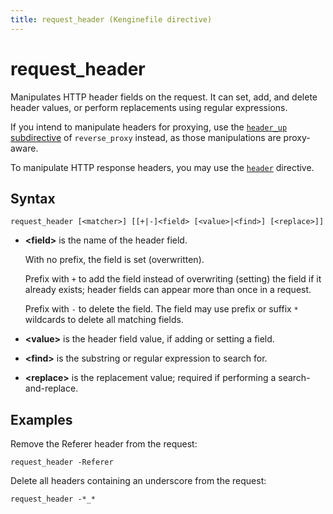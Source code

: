 ```yaml
---
title: request_header (Kenginefile directive)
---
```


# request_header

Manipulates HTTP header fields on the request. It can set, add, and delete header values, or perform replacements using regular expressions.

If you intend to manipulate headers for proxying, use the [`header_up` subdirective](/docs/kenginefile/directives/reverse_proxy#header_up) of `reverse_proxy` instead, as those manipulations are proxy-aware.

To manipulate HTTP response headers, you may use the [`header`](header) directive.

## Syntax

```kengine-d
request_header [<matcher>] [[+|-]<field> [<value>|<find>] [<replace>]]
```

-   **&lt;field&gt;** is the name of the header field.

    With no prefix, the field is set (overwritten).

    Prefix with `+` to add the field instead of overwriting (setting) the field if it already exists; header fields can appear more than once in a request.

    Prefix with `-` to delete the field. The field may use prefix or suffix `*` wildcards to delete all matching fields.

-   **&lt;value&gt;** is the header field value, if adding or setting a field.

-   **&lt;find&gt;** is the substring or regular expression to search for.

-   **&lt;replace&gt;** is the replacement value; required if performing a search-and-replace.

## Examples

Remove the Referer header from the request:

```kengine-d
request_header -Referer
```

Delete all headers containing an underscore from the request:

```kengine-d
request_header -*_*
```
